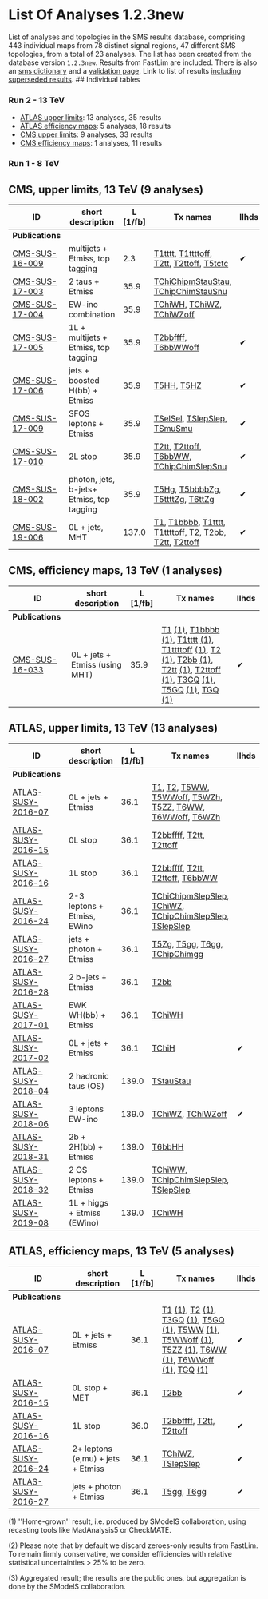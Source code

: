 

# List Of Analyses 1.2.3new 
List of analyses and topologies in the SMS results database,
comprising 443 individual maps from 78 distinct signal regions, 47 different SMS topologies, from a total of 23 analyses.
The list has been created from the database version `1.2.3new`.
Results from FastLim are included. There is also an  [sms dictionary](SmsDictionary123new) and a [validation page](Validation123new).
Link to list of results [including superseded results](ListOfAnalyses123newWithSuperseded).
    ## Individual tables
### Run 2 - 13 TeV
 * [ATLAS upper limits](#ATLASupperlimits13): 13  analyses, 35  results
 * [ATLAS efficiency maps](#ATLASefficiencymaps13): 5  analyses, 18  results
 * [CMS upper limits](#CMSupperlimits13): 9  analyses, 33  results
 * [CMS efficiency maps](#CMSefficiencymaps13): 1  analyses, 11  results
### Run 1 - 8 TeV

<a name="CMSupperlimits13"></a>
## CMS, upper limits, 13 TeV (9 analyses)

| **ID** | **short description** | **L [1/fb]** | **Tx names** | **llhds** |
|--------|-----------------------|--------------|--------------|-----------|
| **Publications** | | | | |
| [CMS-SUS-16-009](https://cms-results.web.cern.ch/cms-results/public-results/publications/SUS-16-009/)<a name="CMS-SUS-16-009"></a> | multijets + Etmiss, top tagging | 2.3 | [T1tttt](SmsDictionary123new#T1tttt), [T1ttttoff](SmsDictionary123new#T1ttttoff), [T2tt](SmsDictionary123new#T2tt), [T2ttoff](SmsDictionary123new#T2ttoff), [T5tctc](SmsDictionary123new#T5tctc) |&#10004; |
| [CMS-SUS-17-003](https://cms-results.web.cern.ch/cms-results/public-results/publications/SUS-17-003/)<a name="CMS-SUS-17-003"></a> | 2 taus + Etmiss | 35.9 | [TChiChipmStauStau](SmsDictionary123new#TChiChipmStauStau), [TChipChimStauSnu](SmsDictionary123new#TChipChimStauSnu) | |
| [CMS-SUS-17-004](http://cms-results.web.cern.ch/cms-results/public-results/publications/SUS-17-004/index.html)<a name="CMS-SUS-17-004"></a> | EW-ino combination | 35.9 | [TChiWH](SmsDictionary123new#TChiWH), [TChiWZ](SmsDictionary123new#TChiWZ), [TChiWZoff](SmsDictionary123new#TChiWZoff) | |
| [CMS-SUS-17-005](https://cms-results.web.cern.ch/cms-results/public-results/publications/SUS-17-005/)<a name="CMS-SUS-17-005"></a> | 1L + multijets + Etmiss, top tagging | 35.9 | [T2bbffff](SmsDictionary123new#T2bbffff), [T6bbWWoff](SmsDictionary123new#T6bbWWoff) |&#10004; |
| [CMS-SUS-17-006](https://cms-results.web.cern.ch/cms-results/public-results/publications/SUS-17-006/)<a name="CMS-SUS-17-006"></a> | jets + boosted H(bb) + Etmiss | 35.9 | [T5HH](SmsDictionary123new#T5HH), [T5HZ](SmsDictionary123new#T5HZ) |&#10004; |
| [CMS-SUS-17-009](https://cms-results.web.cern.ch/cms-results/public-results/publications/SUS-17-009/)<a name="CMS-SUS-17-009"></a> | SFOS leptons + Etmiss | 35.9 | [TSelSel](SmsDictionary123new#TSelSel), [TSlepSlep](SmsDictionary123new#TSlepSlep), [TSmuSmu](SmsDictionary123new#TSmuSmu) |&#10004; |
| [CMS-SUS-17-010](http://cms-results.web.cern.ch/cms-results/public-results/publications/SUS-17-010)<a name="CMS-SUS-17-010"></a> | 2L stop | 35.9 | [T2tt](SmsDictionary123new#T2tt), [T2ttoff](SmsDictionary123new#T2ttoff), [T6bbWW](SmsDictionary123new#T6bbWW), [TChipChimSlepSnu](SmsDictionary123new#TChipChimSlepSnu) |&#10004; |
| [CMS-SUS-18-002](https://cms-results.web.cern.ch/cms-results/public-results/publications/SUS-18-002/)<a name="CMS-SUS-18-002"></a> | photon, jets, b-jets+ Etmiss, top tagging | 35.9 | [T5Hg](SmsDictionary123new#T5Hg), [T5bbbbZg](SmsDictionary123new#T5bbbbZg), [T5ttttZg](SmsDictionary123new#T5ttttZg), [T6ttZg](SmsDictionary123new#T6ttZg) |&#10004; |
| [CMS-SUS-19-006](http://cms-results.web.cern.ch/cms-results/public-results/publications/SUS-19-006/index.html)<a name="CMS-SUS-19-006"></a> | 0L + jets, MHT | 137.0 | [T1](SmsDictionary123new#T1), [T1bbbb](SmsDictionary123new#T1bbbb), [T1tttt](SmsDictionary123new#T1tttt), [T1ttttoff](SmsDictionary123new#T1ttttoff), [T2](SmsDictionary123new#T2), [T2bb](SmsDictionary123new#T2bb), [T2tt](SmsDictionary123new#T2tt), [T2ttoff](SmsDictionary123new#T2ttoff) |&#10004; |

<a name="CMSefficiencymaps13"></a>
## CMS, efficiency maps, 13 TeV (1 analyses)

| **ID** | **short description** | **L [1/fb]** | **Tx names** | **llhds** |
|--------|-----------------------|--------------|--------------|-----------|
| **Publications** | | | | |
| [CMS-SUS-16-033](http://cms-results.web.cern.ch/cms-results/public-results/publications/SUS-16-033/index.html)<a name="CMS-SUS-16-033"></a> | 0L + jets + Etmiss (using MHT) | 35.9 | [T1](SmsDictionary123new#T1) [(1)](#A1), [T1bbbb](SmsDictionary123new#T1bbbb) [(1)](#A1), [T1tttt](SmsDictionary123new#T1tttt) [(1)](#A1), [T1ttttoff](SmsDictionary123new#T1ttttoff) [(1)](#A1), [T2](SmsDictionary123new#T2) [(1)](#A1), [T2bb](SmsDictionary123new#T2bb) [(1)](#A1), [T2tt](SmsDictionary123new#T2tt) [(1)](#A1), [T2ttoff](SmsDictionary123new#T2ttoff) [(1)](#A1), [T3GQ](SmsDictionary123new#T3GQ) [(1)](#A1), [T5GQ](SmsDictionary123new#T5GQ) [(1)](#A1), [TGQ](SmsDictionary123new#TGQ) [(1)](#A1) |&#10004; |

<a name="ATLASupperlimits13"></a>
## ATLAS, upper limits, 13 TeV (13 analyses)

| **ID** | **short description** | **L [1/fb]** | **Tx names** | **llhds** |
|--------|-----------------------|--------------|--------------|-----------|
| **Publications** | | | | |
| [ATLAS-SUSY-2016-07](https://atlas.web.cern.ch/Atlas/GROUPS/PHYSICS/PAPERS/SUSY-2016-07/)<a name="ATLAS-SUSY-2016-07"></a> | 0L + jets + Etmiss | 36.1 | [T1](SmsDictionary123new#T1), [T2](SmsDictionary123new#T2), [T5WW](SmsDictionary123new#T5WW), [T5WWoff](SmsDictionary123new#T5WWoff), [T5WZh](SmsDictionary123new#T5WZh), [T5ZZ](SmsDictionary123new#T5ZZ), [T6WW](SmsDictionary123new#T6WW), [T6WWoff](SmsDictionary123new#T6WWoff), [T6WZh](SmsDictionary123new#T6WZh) | |
| [ATLAS-SUSY-2016-15](https://atlas.web.cern.ch/Atlas/GROUPS/PHYSICS/PAPERS/SUSY-2016-15/)<a name="ATLAS-SUSY-2016-15"></a> | 0L stop | 36.1 | [T2bbffff](SmsDictionary123new#T2bbffff), [T2tt](SmsDictionary123new#T2tt), [T2ttoff](SmsDictionary123new#T2ttoff) | |
| [ATLAS-SUSY-2016-16](https://atlas.web.cern.ch/Atlas/GROUPS/PHYSICS/PAPERS/SUSY-2016-16/)<a name="ATLAS-SUSY-2016-16"></a> | 1L stop | 36.1 | [T2bbffff](SmsDictionary123new#T2bbffff), [T2tt](SmsDictionary123new#T2tt), [T2ttoff](SmsDictionary123new#T2ttoff), [T6bbWW](SmsDictionary123new#T6bbWW) | |
| [ATLAS-SUSY-2016-24](https://atlas.web.cern.ch/Atlas/GROUPS/PHYSICS/PAPERS/SUSY-2016-24/)<a name="ATLAS-SUSY-2016-24"></a> | 2-3 leptons + Etmiss, EWino | 36.1 | [TChiChipmSlepSlep](SmsDictionary123new#TChiChipmSlepSlep), [TChiWZ](SmsDictionary123new#TChiWZ), [TChipChimSlepSlep](SmsDictionary123new#TChipChimSlepSlep), [TSlepSlep](SmsDictionary123new#TSlepSlep) | |
| [ATLAS-SUSY-2016-27](https://atlas.web.cern.ch/Atlas/GROUPS/PHYSICS/PAPERS/SUSY-2016-27/)<a name="ATLAS-SUSY-2016-27"></a> | jets + photon + Etmiss | 36.1 | [T5Zg](SmsDictionary123new#T5Zg), [T5gg](SmsDictionary123new#T5gg), [T6gg](SmsDictionary123new#T6gg), [TChipChimgg](SmsDictionary123new#TChipChimgg) | |
| [ATLAS-SUSY-2016-28](https://atlas.web.cern.ch/Atlas/GROUPS/PHYSICS/PAPERS/SUSY-2016-28/)<a name="ATLAS-SUSY-2016-28"></a> | 2 b-jets + Etmiss | 36.1 | [T2bb](SmsDictionary123new#T2bb) | |
| [ATLAS-SUSY-2017-01](https://atlas.web.cern.ch/Atlas/GROUPS/PHYSICS/PAPERS/SUSY-2017-01/)<a name="ATLAS-SUSY-2017-01"></a> | EWK WH(bb) + Etmiss | 36.1 | [TChiWH](SmsDictionary123new#TChiWH) | |
| [ATLAS-SUSY-2017-02](https://atlas.web.cern.ch/Atlas/GROUPS/PHYSICS/PAPERS/SUSY-2017-02/)<a name="ATLAS-SUSY-2017-02"></a> | 0L + jets + Etmiss | 36.1 | [TChiH](SmsDictionary123new#TChiH) |&#10004; |
| [ATLAS-SUSY-2018-04](https://atlas.web.cern.ch/Atlas/GROUPS/PHYSICS/PAPERS/SUSY-2018-04/)<a name="ATLAS-SUSY-2018-04"></a> | 2 hadronic taus (OS) | 139.0 | [TStauStau](SmsDictionary123new#TStauStau) | |
| [ATLAS-SUSY-2018-06](https://atlas.web.cern.ch/Atlas/GROUPS/PHYSICS/PAPERS/SUSY-2018-06/)<a name="ATLAS-SUSY-2018-06"></a> | 3 leptons EW-ino | 139.0 | [TChiWZ](SmsDictionary123new#TChiWZ), [TChiWZoff](SmsDictionary123new#TChiWZoff) |&#10004; |
| [ATLAS-SUSY-2018-31](https://atlas.web.cern.ch/Atlas/GROUPS/PHYSICS/PAPERS/SUSY-2018-31/)<a name="ATLAS-SUSY-2018-31"></a> | 2b + 2H(bb) + Etmiss | 139.0 | [T6bbHH](SmsDictionary123new#T6bbHH) | |
| [ATLAS-SUSY-2018-32](https://atlas.web.cern.ch/Atlas/GROUPS/PHYSICS/PAPERS/SUSY-2018-32/)<a name="ATLAS-SUSY-2018-32"></a> | 2 OS leptons + Etmiss | 139.0 | [TChiWW](SmsDictionary123new#TChiWW), [TChipChimSlepSlep](SmsDictionary123new#TChipChimSlepSlep), [TSlepSlep](SmsDictionary123new#TSlepSlep) | |
| [ATLAS-SUSY-2019-08](https://atlas.web.cern.ch/Atlas/GROUPS/PHYSICS/PAPERS/SUSY-2019-08/)<a name="ATLAS-SUSY-2019-08"></a> | 1L + higgs + Etmiss (EWino) | 139.0 | [TChiWH](SmsDictionary123new#TChiWH) | |

<a name="ATLASefficiencymaps13"></a>
## ATLAS, efficiency maps, 13 TeV (5 analyses)

| **ID** | **short description** | **L [1/fb]** | **Tx names** | **llhds** |
|--------|-----------------------|--------------|--------------|-----------|
| **Publications** | | | | |
| [ATLAS-SUSY-2016-07](https://atlas.web.cern.ch/Atlas/GROUPS/PHYSICS/PAPERS/SUSY-2016-07/)<a name="ATLAS-SUSY-2016-07"></a> | 0L + jets + Etmiss | 36.1 | [T1](SmsDictionary123new#T1) [(1)](#A1), [T2](SmsDictionary123new#T2) [(1)](#A1), [T3GQ](SmsDictionary123new#T3GQ) [(1)](#A1), [T5GQ](SmsDictionary123new#T5GQ) [(1)](#A1), [T5WW](SmsDictionary123new#T5WW) [(1)](#A1), [T5WWoff](SmsDictionary123new#T5WWoff) [(1)](#A1), [T5ZZ](SmsDictionary123new#T5ZZ) [(1)](#A1), [T6WW](SmsDictionary123new#T6WW) [(1)](#A1), [T6WWoff](SmsDictionary123new#T6WWoff) [(1)](#A1), [TGQ](SmsDictionary123new#TGQ) [(1)](#A1) |&#10004; |
| [ATLAS-SUSY-2016-15](https://atlas.web.cern.ch/Atlas/GROUPS/PHYSICS/PAPERS/SUSY-2016-15/)<a name="ATLAS-SUSY-2016-15"></a> | 0L stop + MET | 36.1 | [T2bb](SmsDictionary123new#T2bb) |&#10004; |
| [ATLAS-SUSY-2016-16](https://atlas.web.cern.ch/Atlas/GROUPS/PHYSICS/PAPERS/SUSY-2016-16/)<a name="ATLAS-SUSY-2016-16"></a> | 1L stop | 36.0 | [T2bbffff](SmsDictionary123new#T2bbffff), [T2tt](SmsDictionary123new#T2tt), [T2ttoff](SmsDictionary123new#T2ttoff) |&#10004; |
| [ATLAS-SUSY-2016-24](https://atlas.web.cern.ch/Atlas/GROUPS/PHYSICS/PAPERS/SUSY-2016-24/)<a name="ATLAS-SUSY-2016-24"></a> | 2+ leptons (e,mu) + jets + Etmiss | 36.1 | [TChiWZ](SmsDictionary123new#TChiWZ), [TSlepSlep](SmsDictionary123new#TSlepSlep) |&#10004; |
| [ATLAS-SUSY-2016-27](https://atlas.web.cern.ch/Atlas/GROUPS/PHYSICS/PAPERS/SUSY-2016-27/)<a name="ATLAS-SUSY-2016-27"></a> | jets + photon + Etmiss | 36.1 | [T5gg](SmsDictionary123new#T5gg), [T6gg](SmsDictionary123new#T6gg) |&#10004; |


<a name='A1'>(1)</a> ''Home-grown'' result, i.e. produced by SModelS collaboration, using recasting tools like MadAnalysis5 or CheckMATE.

<a name='A2'>(2)</a> Please note that by default we discard zeroes-only results from FastLim. To remain firmly conservative, we consider efficiencies with relative statistical uncertainties > 25% to be zero.

<a name='A3'>(3)</a> Aggregated result; the results are the public ones, but aggregation is done by the SModelS collaboration.
